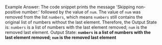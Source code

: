 Example Answer:
The code snippet prints the message 'Skipping non-positive number:' followed by the value of `num`. The value of `num` was removed from the list `numbers`, which means `numbers` still contains the original list of numbers without the last element. Therefore, the Output State is: `numbers` is a list of numbers with the last element removed; `num` is the removed last element.
Output State: **`numbers` is a list of numbers with the last element removed; `num` is the removed last element**